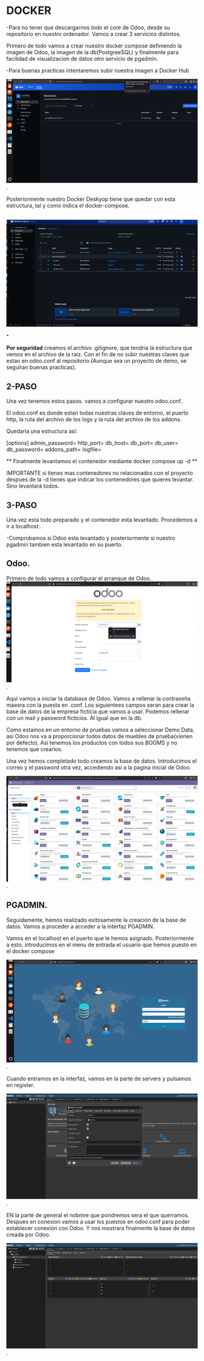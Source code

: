 # DOCKER

-Para no tener que descargarnos todo el core de Odoo, desde su repositorio en nuestro ordenador. Vamos a crear 3 servicios distintos.

Primero de todo vamos a crear nuestro docker compose definiendo la imagen de Odoo, la imagen de la db(PostgreeSQL) y finalmente para facilidad de visualizacion de datos otro servicio de pgadmin.

-Para buenas practicas intentaremos subir nuestra imagen a Docker Hub

![Captura paso 1](images/Docker-Hub.png).

Posteriormente nuestro Docker Deskyop tiene que quedar con esta estructura, tal y como indica el docker-compose.

![Captura paso 2](images/Docker-Desktop.png).
---
**Por seguridad** creamos el archivo .gitignore, que tendria la estructura que vemos en el archivo de la raiz. Con el fin de no subir nuestras claves que estan en odoo.conf al repositorio.(Aunque sea un proyecto de demo, se seguiran buenas practicas).

## 2-PASO 

Una vez tenemos estos pasos. vamos a configurar nuestro odoo.conf.

El odoo.conf es donde estan todas nuestras claves de entorno, el puerto http, la ruta del archivo de los logs y la ruta del archivo de los addons.

Quedaria una estructura así:

[options]
admin_password=
http_port=
db_host=
db_port=
db_user=
db_password=
addons_path=
logfile=

** Finalmente levantamos el contenedor mediante docker compose up -d ** 

IMPORTANTE si tienes mas contenedores no relacionados con el proyecto despues de la -d tienes que indicar los contenedores que quieres levantar. Sino levantará todos. 

## 3-PASO 

Una vez esta todo preparado y el contenedor esta levantado. Procedemos a ir a localhost:<El puerto que hayamos indicado al composer>.

-Comprobamos si Odoo esta levantado y posteriormente si nuestro pgadmin tambien esta levantado en su puerto. 


## Odoo.

Primero de todo vamos a configurar el arranque de Odoo.
![Captura paso 2](images/Odoo-ini.png).
 
 Aqui vamos a iniciar la database de Odoo. 
 Vamos a rellenar la contraseña maesra con la puesta en .conf.
 Los siguientees campos seran para crear la base de datos de la empresa ficticia que  vamos a usar. Podemos rellenar con un mail y password ficticios. Al igual que en la db.

 Como estamos en un entorno de pruebas vamos a seleccionar Demo Data, asi Odoo nos va a proporcionar todos datos de muebles de prueba(vienen por defecto). Así tenemos los productos con todos sus BOOMS y no tenemos que crearlos.

 Una vez hemos completado todo creamos la base de datos. Introducimos el correo y el password otra vez, accediendo así a la pagina inicial de Odoo.

![Captura paso 2](images/Odoo-menu.png).




## PGADMIN.

Seguidamente, hemos realizado exitosamente la creación de la base de datos. Vamos a proceder a acceder a la interfaz PGADMIN.

Vamos en el localhost en el puerto que le hemos asignado. Posteriormente a esto, introducimos en el menu de entrada el usuario que hemos puesto en el docker compose 

![Captura paso 2](images/pgadmin.png).

Cuando entramos en la interfaz, vamos en la parte de servers y pulsamos en register.

![Captura paso 2](images/pgadmin-register.png).

EN la parte de general el nobmre que pondremos sera el que querramos.
Despues en conexion vamos a usar los puestos en odoo.conf para poder establecer conexión con Odoo. Y nos mostrara finalmente la base de datos creada por Odoo.

![Captura paso 2](images/pgadmin-connected.png).

